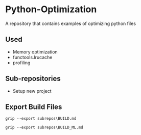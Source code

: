 # Python-Optimization

A repository that contains examples of optimizing python files

## Used

- Memory optimization
- functools.lrucache
- profiling

## Sub-repositories

- Setup new project

## Export Build Files

`grip --export subrepos\BUILD.md`

`grip --export subrepos\BUILD_ML.md`

